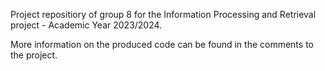 Project repositiory of group 8 for the Information Processing and Retrieval project - Academic Year 2023/2024.

More information on the produced code can be found in the comments to the project. 
